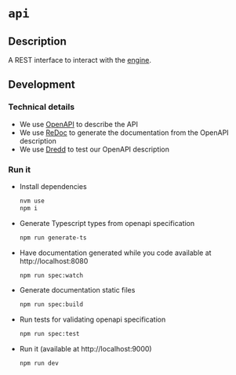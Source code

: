 # `api`

## Description

A REST interface to interact with the [engine](../packages/engine_umbrella/apps/engine).

## Development

### Technical details

- We use [OpenAPI](https://swagger.io/specification/) to describe the API
- We use [ReDoc](https://github.com/Redocly/redoc/blob/master/cli/README.md) to generate the documentation from the OpenAPI description
- We use [Dredd](https://dredd.org/en/latest/index.html) to test our OpenAPI description

### Run it

- Install dependencies

  ```bash
  nvm use
  npm i
  ```

- Generate Typescript types from openapi specification

  ```bash
  npm run generate-ts
  ```

- Have documentation generated while you code available at http://localhost:8080

  ```bash
  npm run spec:watch
  ```

- Generate documentation static files

  ```bash
  npm run spec:build
  ```

- Run tests for validating openapi specification

  ```bash
  npm run spec:test
  ```

- Run it (available at http://localhost:9000)

  ```bash
  npm run dev
  ```
